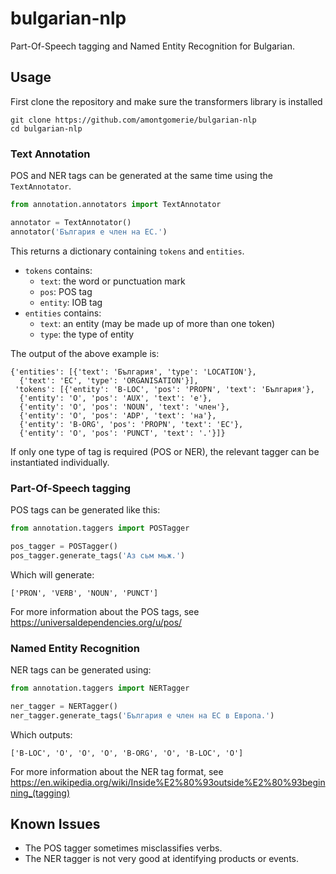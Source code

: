 # bulgarian-nlp

Part-Of-Speech tagging and Named Entity Recognition for Bulgarian.

## Usage

First clone the repository and make sure the transformers library is installed

```
git clone https://github.com/amontgomerie/bulgarian-nlp
cd bulgarian-nlp
```

### Text Annotation

POS and NER tags can be generated at the same time using the `TextAnnotator`.

```python
from annotation.annotators import TextAnnotator

annotator = TextAnnotator()
annotator('България е член на ЕС.')
```

This returns a dictionary containing `tokens` and `entities`.

- `tokens` contains:
  - `text`: the word or punctuation mark
  - `pos`: POS tag
  - `entity`: IOB tag
- `entities` contains:
  - `text`: an entity (may be made up of more than one token)
  - `type`: the type of entity

The output of the above example is:

```
{'entities': [{'text': 'България', 'type': 'LOCATION'},
  {'text': 'ЕС', 'type': 'ORGANISATION'}],
 'tokens': [{'entity': 'B-LOC', 'pos': 'PROPN', 'text': 'България'},
  {'entity': 'O', 'pos': 'AUX', 'text': 'е'},
  {'entity': 'O', 'pos': 'NOUN', 'text': 'член'},
  {'entity': 'O', 'pos': 'ADP', 'text': 'на'},
  {'entity': 'B-ORG', 'pos': 'PROPN', 'text': 'ЕС'},
  {'entity': 'O', 'pos': 'PUNCT', 'text': '.'}]}
```

If only one type of tag is required (POS or NER), the relevant tagger can be instantiated individually.

### Part-Of-Speech tagging

POS tags can be generated like this:

```python
from annotation.taggers import POSTagger

pos_tagger = POSTagger()
pos_tagger.generate_tags('Аз сьм мьж.')
```

Which will generate:

```
['PRON', 'VERB', 'NOUN', 'PUNCT']
```

For more information about the POS tags, see https://universaldependencies.org/u/pos/

### Named Entity Recognition

NER tags can be generated using:

```python
from annotation.taggers import NERTagger

ner_tagger = NERTagger()
ner_tagger.generate_tags('България е член на ЕС в Европа.')
```

Which outputs:

```
['B-LOC', 'O', 'O', 'O', 'B-ORG', 'O', 'B-LOC', 'O']
```

For more information about the NER tag format, see https://en.wikipedia.org/wiki/Inside%E2%80%93outside%E2%80%93beginning_(tagging)

## Known Issues

- The POS tagger sometimes misclassifies verbs.
- The NER tagger is not very good at identifying products or events.
